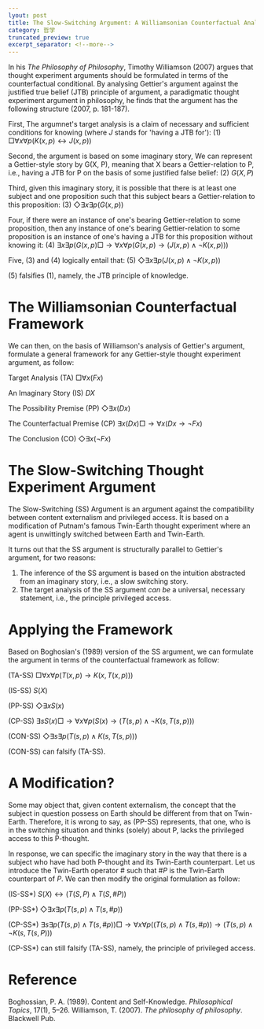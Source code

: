 ```yaml
---
lyout: post
title: The Slow-Switching Argument: A Williamsonian Counterfactual Analysis
category: 哲学
truncated_preview: true
excerpt_separator: <!--more-->
---
```


<head>
    <script src="https://cdn.mathjax.org/mathjax/latest/MathJax.js?config=TeX-AMS-MML_HTMLorMML" type="text/javascript"></script>
    <script type="text/x-mathjax-config">
        MathJax.Hub.Config({
            tex2jax: {
            skipTags: ['script', 'noscript', 'style', 'textarea', 'pre'],
            inlineMath: [['$','$']]
            }
        });
    </script>
</head>

In his *The Philosophy of Philosophy*, Timothy Williamson (2007) argues that thought experiment arguments should be formulated in terms of the counterfactual conditional. By analysing Gettier's argument against the justified true belief (JTB) principle of argument, a paradigmatic thought experiment argument in philosophy, he finds that the argument has the following structure (2007, p. 181-187).

<!--more-->

First, The argumnet's target analysis is a claim of necessary and sufficient conditions for knowing (where $J$ stands for 'having a JTB for'):
(1) $\Box \forall x \forall p(K(x, p) \leftrightarrow J(x, p))$

Second, the argument is based on some imaginary story,  We can represent a Gettier-style story by G(X, P), meaning that X bears a Gettier-relation to P, i.e., having a JTB for P on the basis of some justified false belief:
(2) $G(X, P)$

Third, given this imaginary story, it is possible that there is at least one subject and one proposition such that this subject bears a Gettier-relation to this proposition:
(3) $\Diamond \exists x \exists p (G(x, p))$

Four, if there were an instance of one's bearing Gettier-relation to some proposition, then any instance of one's bearing Gettier-relation to some proposition is an instance of one's having a JTB for this proposition without knowing it:
(4) $\exists x \exists p (G(x, p) \Box \rightarrow \forall x \forall p (G(x, p) \rightarrow (J( x, p) \land \neg K(x, p)))$

Five, (3) and (4) logically entail that:
(5) $\Diamond \exists x \exists p (J(x, p) \land \neg K(x, p))$

(5) falsifies (1), namely, the JTB principle of knowledge.

# The Williamsonian Counterfactual Framework
We can then, on the basis of Williamson's analysis of Gettier's argument, formulate a general framework for any Gettier-style thought experiment argument, as follow:

Target Analysis (TA)
$\Box \forall x (Fx)$

An Imaginary Story (IS)
$DX$

The Possibility Premise (PP)
$\Diamond \exists x(Dx)$

The Counterfactual Premise (CP)
$\exists x(Dx) \Box \rightarrow \forall x(Dx \rightarrow \neg Fx)$

The Conclusion (CO)
$\Diamond \exists x(\neg Fx)$

# The Slow-Switching Thought Experiment Argument
The Slow-Switching (SS) Argument is an argument against the compatibility between content externalism and privileged access. It is based on a modification of Putnam's famous Twin-Earth thought experiment where an agent is unwittingly switched between Earth and Twin-Earth. 

It turns out that the SS argument is structurally parallel to Gettier's argument, for two reasons:
1. The inference of the SS argument is based on the intuition abstracted from an imaginary story, i.e., a slow switching story.
2. The target analysis of the SS argument *can be* a universal, necessary statement, i.e., the principle privileged access.

# Applying the Framework
Based on Boghosian's (1989) version of the SS argument, we can formulate the argument in terms of the counterfactual framework as follow:

(TA-SS)
$\Box \forall x \forall p (T(x, p) \rightarrow K(x, T(x, p)))$

(IS-SS)
$S(X)$

(PP-SS)
$\Diamond \exists x S(x)$

(CP-SS)
$\exists s S(x) \Box \rightarrow \forall x \forall p (S(x) \rightarrow (T(s, p) \land \neg K(s, T(s, p)))$

(CON-SS)
$\Diamond \exists s \exists p (T(s, p) \land K(s, T(s, p)))$

(CON-SS) can falsify (TA-SS).

# A Modification?
Some may object that, given content externalism, the concept that the subject in question possess on Earth should be different from that on Twin-Earth. Therefore, it is wrong to say, as (PP-SS) represents, that one, who is in the switching situation and thinks (solely) about P, lacks the privileged access to this P-thought.

In response, we can specific the imaginary story in the way that there is a subject who have had both P-thought and its Twin-Earth counterpart. Let us introduce the Twin-Earth operator $\#$ such that $\#P$ is the Twin-Earth counterpart of $P$. We can then modify the original formulation as follow: 

(IS-SS*)
$S(X) \leftrightarrow (T(S, P) \land T(S, \#P))$

(PP-SS*)
$\Diamond \exists x \exists p (T(s, p) \land T(s, \#p))$

(CP-SS*)
$\exists s \exists p(T(s, p) \land T(s, \#p)) \Box \rightarrow \forall x \forall p ((T(s, p) \land T(s, \#p)) \rightarrow (T(s, p) \land \neg K(s, T(s, P)))$

(CP-SS*) can still falsify (TA-SS), namely, the principle of privileged access.

# Reference
Boghossian, P. A. (1989). Content and Self-Knowledge. *Philosophical Topics*, 17(1), 5–26.
Williamson, T. (2007). *The philosophy of philosophy*. Blackwell Pub.
